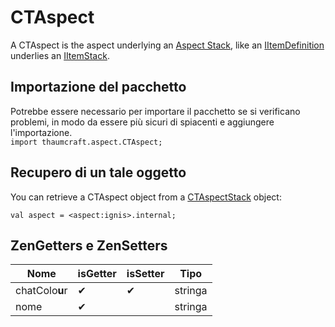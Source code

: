 # CTAspect

A CTAspect is the aspect underlying an [Aspect Stack](/Mods/Modtweaker/Thaumcraft/Aspects/CTAspectStack/), like an [IItemDefinition](/Vanilla/Items/IItemDefinition/) underlies an [IItemStack](/Vanilla/Items/IItemStack/).

## Importazione del pacchetto

Potrebbe essere necessario per importare il pacchetto se si verificano problemi, in modo da essere più sicuri di spiacenti e aggiungere l'importazione.  
`import thaumcraft.aspect.CTAspect;`

## Recupero di un tale oggetto

You can retrieve a CTAspect object from a [CTAspectStack](/Mods/Modtweaker/Thaumcraft/Aspects/CTAspectStack/) object:

```zenscript
val aspect = <aspect:ignis>.internal;
```

## ZenGetters e ZenSetters

| Nome           | isGetter | isSetter | Tipo    |
| -------------- | -------- | -------- | ------- |
| chatColo**u**r | ✔        | ✔        | stringa |
| nome           | ✔        |          | stringa |